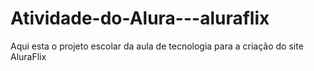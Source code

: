 # Atividade-do-Alura---aluraflix
Aqui esta o projeto escolar da aula de tecnologia para a criação do site AluraFlix
